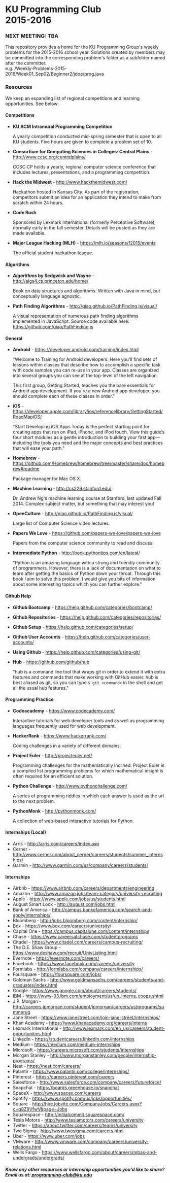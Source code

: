 # KU Programming Club <br> 2015-2016

### NEXT MEETING: TBA

This repository provides a home for the KU Programming Group's weekly problems
for the 2015-2016 school year. Solutions created by members may be committed into
the corresponding problem's folder as a subfolder named after the committer.<br>
e.g. /Weekly-Problems-2015-2016/Week01_Sep02/Beginner2/jdoe/prog.java



### Resources
We keep an expanding list of regional competitions and learning opportunities.
See below:

#### Competitions
-   __KU ACM Intramural Programming Competition__

    A yearly competition conducted mid-spring semester that is open to all KU
    students. Five hours are given to complete a problem set of 10.

-   __Consortium for Computing Sciences in Colleges: Central Plains__ - http://www.ccsc.org/centralplains/

    CCSC:CP holds a yearly, regional computer science conference that includes
    lectures, presentations, and a programming competition.

-   __Hack the Midwest__ - http://www.hackthemidwest.com/

    Hackathon hosted in Kansas City. As part of the registration, competitors submit
    an idea for an application they intend to make from scratch within 24 hours.

-   __Code Rush__

    Sponsored by Lexmark International (formerly Perceptive Software), normally
    early in the fall semester. Details will be posted as they are made available.

-   __Major League Hacking (MLH)__ - https://mlh.io/seasons/f2015/events

    The official student hackathon league.



#### Algorithms

-   __*Algorithms* by Sedgwick and Wayne__ - http://algs4.cs.princeton.edu/home/

    Book on data structures and algorithms. Written with Java in mind, but
    conceptually language agnostic.

-   __Path Finding Algorithms__ - http://qiao.github.io/PathFinding.js/visual/

    A visual representation of numerous path finding algorithms implemented in
    JavaScript. Source code available here: https://github.com/qiao/PathFinding.js



#### General

-   __Android__ - https://developer.android.com/training/index.html

    "Welcome to Training for Android developers. Here you'll find sets of lessons
    within classes that describe how to accomplish a specific task with code samples
    you can re-use in your app. Classes are organized into several groups you can
    see at the top-level of the left navigation.

    This first group, Getting Started, teaches you the bare essentials for Android
    app development. If you're a new Android app developer, you should complete
    each of these classes in order."

-   __iOS__ - https://developer.apple.com/library/ios/referencelibrary/GettingStarted/RoadMapiOS/

    "Start Developing iOS Apps Today is the perfect starting point for creating apps
    that run on iPad, iPhone, and iPod touch. View this guide’s four short modules
    as a gentle introduction to building your first app—including the tools you need
    and the major concepts and best practices that will ease your path."

-   __Homebrew__ - https://github.com/Homebrew/homebrew/tree/master/share/doc/homebrew#readme

    Package manager for Mac OS X.

-   __Machine Learning__ - http://cs229.stanford.edu/

    Dr. Andrew Ng's machine learning course at Stanford, last updated Fall 2014.
    Complex subject matter, but something that may interest you!

-   __OpenCulture__ - http://qiao.github.io/PathFinding.js/visual/

    Large list of Computer Science video lectures.

-   __Papers We Love__ - https://github.com/papers-we-love/papers-we-love

    Papers from the computer science community to read and discuss.

-   __Intermediate Python__ - http://book.pythontips.com/en/latest/

    "Python is an amazing language with a strong and friendly community of programmers. However, there is a lack of documentation on what to learn after getting the basics of Python down your throat. Through this book I aim to solve this problem. I would give you bits of information about some interesting topics which you can further explore."


#### Github Help

-   __Github Bootcamp__ - https://help.github.com/categories/bootcamp/
-   __Github Repositories__ - https://help.github.com/categories/repositories/
-   __Github Setup__ - https://help.github.com/categories/setup/
-   __Github User Accounts__ - https://help.github.com/categories/user-accounts/
-   __Using Github__ - https://help.github.com/categories/using-git/
-   __Hub__ - https://github.com/github/hub

    "hub is a command line tool that wraps git in order to extend it with extra
    features and commands that make working with GitHub easier. hub is best aliased
    as git, so you can type ```$ git <command>``` in the shell and get all the usual
    hub features."


#### Programming Practice

-   __Codeacademy__ - https://www.codecademy.com/

    Interactive tutorials for web developer tools and as well as programming
    languages frequently used for web development.

-   __HackerRank__ - https://www.hackerrank.com/

    Coding challenges in a variety of different domains.

-   __Project Euler__ - http://projecteuler.net/

    Programming challenges for the mathematically inclined. Project Euler is a
    compiled list programming problems for which mathematical insight is often
    required for an efficient solution.

-   __Python Challenge__ - http://www.pythonchallenge.com/

    A series of programming riddles in which each answer is used as the url to
    the next problem.

-   __PythonMonk__ - http://pythonmonk.com/

    A collection of web-based interactive tutorials for Python.



#### Internships (Local)
-   Arris - http://arris.com/careers/index.asp
-   Cerner - http://www.cerner.com/about_cerner/careers/students/summer_internships/
-   Garmin - http://www.garmin.com/us/company/careers/students/

#### Internships
-   Airbnb - https://www.airbnb.com/careers/departments/engineering
-   Amazon - http://www.amazon.jobs/team-category/university-recruiting
-   Apple - https://www.apple.com/jobs/us/students.html
-   August Smart Lock - http://august.com/jobs.html
-   Bank of America - http://campus.bankofamerica.com/search-and-apply/internships/
-   Bloomberg - http://jobs.bloomberg.com/content/internship/
-   Box - https://www.box.com/careers/university/
-   Capital One - https://campus.capitalone.com/content/internships
-   Chase - https://www.careersatchase.com/studentprograms
-   Citadel - https://www.citadel.com/careers/campus-recruiting/
-   The D.E. Shaw Group - https://www.deshaw.com/recruit/UnivListing.html
-   Evernote - https://evernote.com/careers/
-   Facebook - https://www.facebook.com/careers/university
-   Formlabs - http://formlabs.com/company/careers/internships/
-   Foursquare - https://foursquare.com/jobs/
-   Goldman Sachs - http://www.goldmansachs.com/careers/students-and-graduates/index.html
-   Google - https://www.google.com/about/careers/students/
-   IBM - https://www-03.ibm.com/employment/us/un_interns_coops.shtml
-   J.P. Morgan - http://careers.jpmorgan.com/student/jpmorgan/careers/us/programs/summerug
-   Jane Street - https://www.janestreet.com/join-jane-street/internships/
-   Khan Academy - https://www.khanacademy.org/careers/interns
-   Lexmark International - http://www.lexmark.com/en_us/careers/student-opportunities.html
-   LinkedIn - https://studentcareers.linkedin.com/internships
-   Medium - https://medium.com/medium-internships
-   Microsoft - https://careers.microsoft.com/students/internships
-   Morgan Stanley - http://www.morganstanley.com/people/internship-programs/
-   Nest - https://nest.com/careers/
-   Palantir - https://www.palantir.com/college/internships/
-   Pinterest - https://careers.pinterest.com/careers
-   Salesforce - http://www.salesforce.com/company/careers/futureforce/
-   Snapchat - https://boards.greenhouse.io/snapchat
-   SpaceX - http://www.spacex.com/careers
-   Spotify - https://www.spotify.com/us/jobs/opportunities/
-   Square - http://hire.jobvite.com/CompanyJobs/Careers.aspx?c=q8Z9VfwV&page=Jobs
-   Squarespace - http://initialcommit.squarespace.com/
-   Tesla Motors - http://www.teslamotors.com/careers/university
-   Twitter - https://about.twitter.com/careers/teams/university
-   Two Sigma - http://www.twosigma.com/careers.html
-   Uber - https://www.uber.com/jobs
-   VMware - http://www.vmware.com/company/careers/university-relations.html
-   Wells Fargo - https://www.wellsfargo.com/about/careers/mbas-and-undergrads/undergrads/


##### Know any other resources or internship opportunities you'd like to share? Email us at: programming-club@ku.edu
